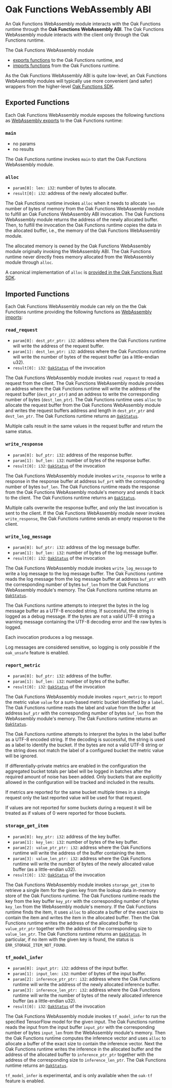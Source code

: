 # Oak Functions WebAssembly ABI

An Oak Functions WebAssembly module interacts with the Oak Functions runtime
through the **Oak Functions WebAssembly ABI**. The Oak Functions WebAssembly
module interacts with the client only through the Oak Functions runtime.

The Oak Functions WebAssembly module

- [exports functions](#exported-functions) to the Oak Functions runtime, and
- [imports functions](#imported-functions) from the Oak Functions runtime.

As the Oak Functions WebAssembly ABI is quite low-level, an Oak Functions
WebAssembly modules will typically use more convenient (and safer) wrappers from
the higher-level
[Oak Functions SDK](https://project-oak.github.io/oak/oak_functions/sdk/).

## Exported Functions

Each Oak Functions WebAssembly module exposes the following functions as
[WebAssembly exports](https://webassembly.github.io/spec/core/syntax/modules.html#exports)
to the Oak Functions runtime:

### `main`

- no params
- no results

The Oak Functions runtime invokes `main` to start the Oak Functions WebAssembly
module.

### `alloc`

- `param[0]: len: i32`: number of bytes to allocate.
- `result[0]: i32`: address of the newly allocated buffer.

The Oak Functions runtime invokes `alloc` when it needs to allocate `len` number
of bytes of memory from the Oak Functions WebAssembly module to fulfill an Oak
Functions WebAssembly ABI invocation. The Oak Functions WebAssembly module
returns the address of the newly allocated buffer. Then, to fulfill the
invocation the Oak Functions runtime copies the data in the allocated buffer,
i.e., the memory of the Oak Functions WebAssembly module.

The allocated memory is owned by the Oak Functions WebAssembly module originally
invoking the WebAssembly ABI. The Oak Functions runtime never directly frees
memory allocated from the WebAssembly module through `alloc`.

A canonical implementation of `alloc` is
[provided in the Oak Functions Rust SDK](/oak_functions/sdk/oak_functions/src/lib.rs).

## Imported Functions

Each Oak Functions WebAssembly module can rely on the the Oak Functions runtime
providing the following functions as
[WebAssembly imports](https://webassembly.github.io/spec/core/syntax/modules.html#imports):

### `read_request`

- `param[0]: dest_ptr_ptr: i32`: address where the Oak Functions runtime will
  write the address of the request buffer.
- `param[1]: dest_len_ptr: i32`: address where the Oak Functions runtime will
  write the number of bytes of the request buffer (as a little-endian u32).
- `result[0]: i32`:
  [`OakStatus`](https://github.com/project-oak/oak/blob/main/oak_functions/proto/abi.proto)
  of the invocation

The Oak Functions WebAssembly module invokes `read_request` to read a request
from the client. The Oak Functions WebAssembly module provides an address where
the Oak Functions runtime will write the address of the request buffer
(`dest_ptr_ptr`) and an address to write the corresponding number of bytes
(`dest_len_ptr`). The Oak Functions runtime uses `alloc` to allocate the request
buffer from the Oak Functions WebAssembly module and writes the request buffers
address and length in `dest_ptr_ptr` and `dest_len_ptr`. The Oak Functions
runtime returns an
[`OakStatus`](https://github.com/project-oak/oak/blob/main/oak_functions/proto/abi.proto).

Multiple calls result in the same values in the request buffer and return the
same status.

### `write_response`

- `param[0]: buf_ptr: i32`: address of the response buffer.
- `param[1]: buf_len: i32`: number of bytes of the response buffer.
- `result[0]: i32`:
  [`OakStatus`](https://github.com/project-oak/oak/blob/main/oak_functions/proto/abi.proto)
  of the invocation

The Oak Functions WebAssembly module invokes `write_response` to write a
response in the response buffer at address `buf_prt` with the corresponding
number of bytes `buf_len`. The Oak Functions runtime reads the response from the
Oak Functions WebAssembly module's memory and sends it back to the client. The
Oak Functions runtime returns an
[`OakStatus`](https://github.com/project-oak/oak/blob/main/oak_functions/proto/abi.proto).

Multiple calls overwrite the response buffer, and only the last invocation is
sent to the client. If the Oak Functions WebAssembly module never invokes
`write_response`, the Oak Functions runtime sends an empty response to the
client.

### `write_log_message`

- `param[0]: buf_ptr: i32`: address of the log message buffer.
- `param[1]: buf_len: i32`: number of bytes of the log message buffer.
- `result[0]: i32`:
  [`OakStatus`](https://github.com/project-oak/oak/blob/main/oak_functions/proto/abi.proto)
  of the invocation

The Oak Functions WebAssembly module invokes `write_log_message` to write a log
message to the log message buffer. The Oak Functions runtime reads the log
message from the log message buffer at address `buf_ptr` with the corresponding
number of bytes `buf_len` from the Oak Functions WebAssembly module's memory.
The Oak Functions runtime returns an
[`OakStatus`](https://github.com/project-oak/oak/blob/main/oak_functions/proto/abi.proto).

The Oak Functions runtime attempts to interpret the bytes in the log message
buffer as a UTF-8 encoded string. If successful, the string is logged as a debug
message. If the bytes are not a valid UTF-8 string a warning message containing
the UTF-8 decoding error and the raw bytes is logged.

Each invocation produces a log message.

Log messages are considered sensitive, so logging is only possible if the
`oak_unsafe` feature is enabled.

### `report_metric`

- `param[0]: buf_ptr: i32`: address of the buffer.
- `param[1]: buf_len: i32`: number of bytes of the buffer.
- `result[0]: i32`:
  [`OakStatus`](https://github.com/project-oak/oak/blob/main/oak_functions/proto/abi.proto)
  of the invocation

The Oak Functions WebAssembly module invokes `report_metric` to report the
metric value `value` for a sum-based metric bucket identified by a `label`. The
Oak Functions runtime reads the label and value from the buffer at address
`buf_ptr` with the corresponding number of bytes `buf_len` from the WebAssembly
module's memory. The Oak Functions runtime returns an
[`OakStatus`](https://github.com/project-oak/oak/blob/main/oak_functions/proto/abi.proto).

The Oak Functions runtime attempts to interpret the bytes in the label buffer as
a UTF-8 encoded string. If the decoding is successful, the string is used as a
label to identify the bucket. If the bytes are not a valid UTF-8 string or the
string does not match the label of a configured bucket the metric value will be
ignored.

If differentially-private metrics are enabled in the configuration the
aggregated bucket totals per label will be logged in batches after the required
amount of noise has been added. Only buckets that are explicitly allowed in the
configuration will be tracked and included in the results.

If metrics are reported for the same bucket multiple times in a single request
only the last reported value will be used for that request.

If values are not reported for some buckets during a request it will be treated
as if values of 0 were reported for those buckets.

### `storage_get_item`

- `param[0]: key_ptr: i32`: address of the key buffer.
- `param[1]: key_len: i32`: number of bytes of the key buffer.
- `param[2]: value_ptr_ptr: i32`: address where the Oak Functions runtime will
  write the address of the buffer containing the item.
- `param[3]: value_len_ptr: i32`: address where the Oak Functions runtime will
  write the number of bytes of the newly allocated value buffer (as a
  little-endian u32).
- `result[0]: i32`:
  [`OakStatus`](https://github.com/project-oak/oak/blob/main/oak_functions/proto/abi.proto)
  of the invocation

The Oak Functions WebAssembly module invokes `storage_get_item` to retrieve a
single item for the given key from the lookup data in-memory store of the Oak
Functions runtime. The Oak Functions runtime reads the key from the key buffer
`key_ptr` with the corresponding number of bytes `key_len` from the WebAssembly
module's memory. If the Oak Functions runtime finds the item, it uses `alloc` to
allocate a buffer of the exact size to contain the item and writes the item in
the allocated buffer. Then the Oak Functions runtime writes the address of the
allocated buffer to `value_ptr_ptr` together with the address of the
corresponding size to `value_len_ptr`. The Oak Functions runtime returns an
[`OakStatus`](https://github.com/project-oak/oak/blob/main/oak_functions/proto/abi.proto).
In particular, if no item with the given key is found, the status is
`ERR_STORAGE_ITEM_NOT_FOUND`.

### `tf_model_infer`

- `param[0]: input_ptr: i32`: address of the input buffer.
- `param[1]: input_len: i32`: number of bytes of the input buffer.
- `param[2]: inference_ptr_ptr: i32`: address where the Oak Functions runtime
  will write the address of the newly allocated inference buffer.
- `param[3]: inference_len_ptr: i32`: address where the Oak Functions runtime
  will write the number of bytes of the newly allocated inference buffer (as a
  little-endian u32).
- `result[0]: i32`:
  [`OakStatus`](https://github.com/project-oak/oak/blob/main/oak_functions/proto/abi.proto)
  of the invocation

The Oak Functions WebAssembly module invokes `tf_model_infer` to run the
specified TensorFlow model for the given input. The Oak Functions runtime reads
the input from the input buffer `input_ptr` with the corresponding number of
bytes `input_len` from the WebAssembly module's memory. Then the Oak Functions
runtime computes the inference vector and uses `alloc` to allocate a buffer of
the exact size to contain the inference vector. Next the Oak Functions runtime
writes the inference in the allocated buffer and the address of the allocated
buffer to `inference_ptr_ptr` together with the address of the corresponding
size to `inference_len_ptr`. The Oak Functions runtime returns an
[`OakStatus`](https://github.com/project-oak/oak/blob/main/oak_functions/proto/abi.proto).

`tf_model_infer` is experimental, and is only available when the `oak-tf`
feature is enabled.
